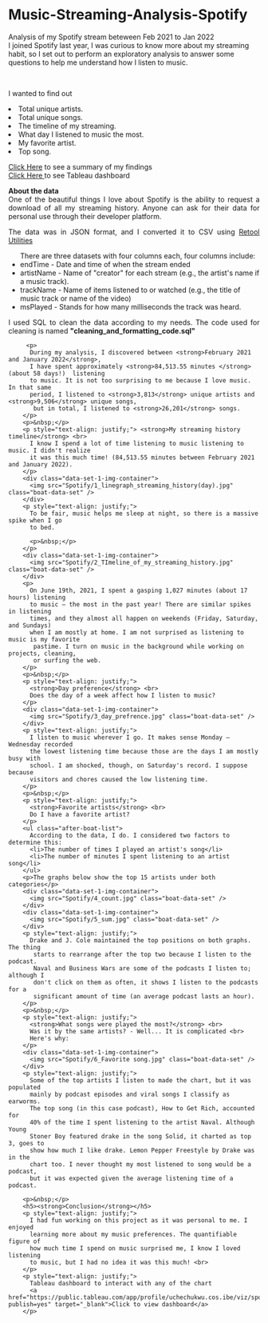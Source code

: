 # Music-Streaming-Analysis-Spotify
<p> Analysis of my Spotify stream beteween Feb 2021 to Jan 2022 <br>
I joined Spotify last year, I was curious to know more about my streaming habit, so I set out to perform an exploratory analysis to answer some questions to help me understand how I listen to music.</P> <br>
 <p> 
    <ul">
          I wanted to find out
          <li>Total unique artists.</li>
          <li>Total unique songs.</li>
          <li>The timeline of my streaming.</li>
          <li>What day I listened to music the most.</li>
          <li>My favorite artist.</li>
          <li>Top song.</li>
 </ul>
  </p>
 <p>       
<a href="https://donbigi.github.io/Ucosibe/spotify.html" target="_blank">Click Here</a> to see a summary of my findings <br>
<a href="https://public.tableau.com/app/profile/uchechukwu.cos.ibe/viz/spotifyanalysis_16421777483760/Dashboard1?publish=yes" target="_blank">Click Here </a> to see Tableau dashboard
 <p>                                                                                                                                      
<p style="text-align: justify;"><strong>About the data</strong> 
          <br> One of the beautiful things I love about Spotify is the ability 
            to request a download of all my streaming history. Anyone can ask 
            for their data for personal use through their developer platform. 
        </p>
        <p style="text-align: justify;"> The data was in JSON format, and I 
          converted it to CSV using 
          <a
          href="https://retool.com/utilities/json-to-csv"
          target="_blank"
        >
        Retool Utilities
        </a>
        </p>  
        <ul class="after-boat-list">
          There are three datasets with four columns each, four columns include:
          <li>endTime - Date and time of when the stream ended</li>
          <li>artistName - Name of "creator" for each stream (e.g., the artist's 
            name if a music track).</li>
          <li>trackName - Name of items listened to or watched (e.g., the title 
            of music track or name of the video)</li>
          <li>msPlayed - Stands for how many milliseconds the track was heard.</li>
        </ul>
        <p style="text-align: justify;">
          I used SQL to clean the data according to my needs. The code used for 
          cleaning is named <strong>"cleaning_and_formatting_code.sql"</strong> 
        </p>

         <p>
          During my analysis, I discovered between <strong>February 2021 and January 2022</strong>, 
          I have spent approximately <strong>84,513.55 minutes </strong>(about 58 days!)  listening 
          to music. It is not too surprising to me because I love music. In that same 
          period, I listened to <strong>3,813</strong> unique artists and <strong>9,506</strong> unique songs,
           but in total, I listened to <strong>26,201</strong> songs.
        </p>
        <p>&nbsp;</p>
        <p style="text-align: justify;"> <strong>My streaming history timeline</strong> <br>
          I know I spend a lot of time listening to music listening to music. I didn't realize
          it was this much time! (84,513.55 minutes between February 2021 and January 2022). 
        </p>
        <div class="data-set-1-img-container">
          <img src="Spotify/1_linegraph_streaming_history(day).jpg" class="boat-data-set" />
        </div>
        <p style="text-align: justify;">
          To be fair, music helps me sleep at night, so there is a massive spike when I go 
          to bed. 

          <p>&nbsp;</p>
        </p>
        <div class="data-set-1-img-container">
          <img src="Spotify/2_TImeline_of_my_streaming_history.jpg" class="boat-data-set" />
        </div>
        <p>
          On June 19th, 2021, I spent a gasping 1,027 minutes (about 17 hours) listening
          to music – the most in the past year! There are similar spikes in listening 
          times, and they almost all happen on weekends (Friday, Saturday, and Sundays) 
          when I am mostly at home. I am not surprised as listening to music is my favorite
           pastime. I turn on music in the background while working on projects, cleaning, 
           or surfing the web.
        </p>
        <p>&nbsp;</p>
        <p style="text-align: justify;">
          <strong>Day preference</strong> <br>
          Does the day of a week affect how I listen to music?
        </p>
        <div class="data-set-1-img-container">
          <img src="Spotify/3_day_prefrence.jpg" class="boat-data-set" />
        </div>
        <p style="text-align: justify;">
          I listen to music wherever I go. It makes sense Monday – Wednesday recorded 
          the lowest listening time because those are the days I am mostly busy with 
          school. I am shocked, though, on Saturday's record. I suppose because 
          visitors and chores caused the low listening time.
        </p>
        <p>&nbsp;</p>
        <p style="text-align: justify;">
          <strong>Favorite artists</strong> <br>
          Do I have a favorite artist?
        </p>
        <ul class="after-boat-list">
          According to the data, I do. I considered two factors to determine this:
          <li>The number of times I played an artist's song</li>
          <li>The number of minutes I spent listening to an artist song</li>
        </ul>
        <p>The graphs below show the top 15 artists under both categories</p>
        <div class="data-set-1-img-container">
          <img src="Spotify/4_count.jpg" class="boat-data-set" />
        </div>
        <div class="data-set-1-img-container">
          <img src="Spotify/5_sum.jpg" class="boat-data-set" />
        </div>
        <p style="text-align: justify;">
          Drake and J. Cole maintained the top positions on both graphs. The thing
           starts to rearrange after the top two because I listen to the podcast. 
           Naval and Business Wars are some of the podcasts I listen to; although I 
           don't click on them as often, it shows I listen to the podcasts for a 
           significant amount of time (an average podcast lasts an hour).
        </p>
        <p>&nbsp;</p>
        <p style="text-align: justify;">
          <strong>What songs were played the most?</strong> <br>
          Was it by the same artists? - Well... It is complicated <br>
          Here's why:
        </p>
        <div class="data-set-1-img-container">
          <img src="Spotify/6_Favorite song.jpg" class="boat-data-set" />
        </div>
        <p style="text-align: justify;">
          Some of the top artists I listen to made the chart, but it was populated 
          mainly by podcast episodes and viral songs I classify as earworms. 
          The top song (in this case podcast), How to Get Rich, accounted for 
          40% of the time I spent listening to the artist Naval. Although Young 
          Stoner Boy featured drake in the song Solid, it charted as top 3, goes to 
          show how much I like drake. Lemon Pepper Freestyle by Drake was in the 
          chart too. I never thought my most listened to song would be a podcast, 
          but it was expected given the average listening time of a podcast.

        <p>&nbsp;</p>
        <h5><strong>Conclusion</strong></h5>
        <p style="text-align: justify;">
          I had fun working on this project as it was personal to me. I enjoyed 
          learning more about my music preferences. The quantifiable figure of 
          how much time I spend on music surprised me, I know I loved listening 
          to music, but I had no idea it was this much! <br> 
        </p>
        <p style="text-align: justify;">
          Tableau dashboard to interact with any of the chart 
          <a href="https://public.tableau.com/app/profile/uchechukwu.cos.ibe/viz/spotifyanalysis_16421777483760/Dashboard1?publish=yes" target="_blank">Click to view dashboard</a>
        </p>                                                                    
